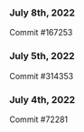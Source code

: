 ### July 8th, 2022

Commit #167253

### July 5th, 2022

Commit #314353


### July 4th, 2022

Commit #72281
